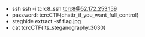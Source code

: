 - ssh ssh -i tcrc8_ssh tcrc8@52.172.253.159
- password: tcrcCTF{chattr_if_you_want_full_control}
- steghide extract -sf flag.jpg
- cat tcrcCTF{its_steganography_3030} 
